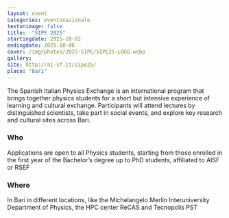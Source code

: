 ```yaml
---
layout: event
categories: eventonazionale
textonimage: false
title:  "SIPE 2025"
startingdate: 2025-10-02
endingdate: 2025-10-06
cover: /img/photos/2025-SIPE/SIPE25-LOGO.webp
gallery:
site: http://ai-sf.it/sipe25/
place: "Bari"
---
```


The Spanish Italian Physics Exchange is an international program that brings together physics students for a short but intensive experience of learning and cultural exchange. Participants will attend lectures by distinguished scientists, take part in social events, and explore key research and cultural sites across Bari.

### Who

Applications are open to all Physics students, starting from those enrolled in the first year of the Bachelor’s degree up to PhD students, affiliated to AISF or RSEF

### Where

In Bari in different locations, like the Michelangelo Merlin Interuniversity Department of Physics, the HPC center ReCAS and Tecnopolis PST